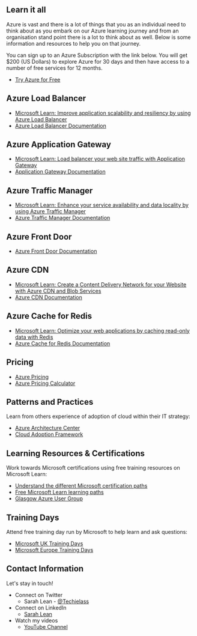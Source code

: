 ## Learn it all

Azure is vast and there is a lot of things that you as an individual need to think about as you embark on our Azure learning journey and from an organisation stand point there is a lot to think about as well.  Below is some information and resources to help you on that journey. 

You can sign up to an Azure Subscription with the link below. You will get $200 (US Dollars) to explore Azure for 30 days and then have access to a number of free services for 12 months. 
- [Try Azure for Free](https://aka.ms/Try4Free)

## Azure Load Balancer
- [Microsoft Learn: Improve application scalability and resiliency by using Azure Load Balancer](https://docs.microsoft.com/learn/modules/improve-app-scalability-resiliency-with-load-balancer/?ocid=AID3023451&WT.mc_id=modinfra-22849-salean)
- [Azure Load Balancer Documentation](https://docs.microsoft.com/azure/load-balancer/?ocid=AID3023451&WT.mc_id=modinfra-22849-salean)

## Azure Application Gateway
- [Microsoft Learn: Load balancer your web site traffic with Application Gateway](https://docs.microsoft.com/en-us/learn/modules/load-balance-web-traffic-with-application-gateway/)
- [Application Gateway Documentation](https://docs.microsoft.com/azure/application-gateway/?ocid=AID3023451&WT.mc_id=modinfra-22849-salean)

## Azure Traffic Manager
- [Microsoft Learn: Enhance your service availability and data locality by using Azure Traffic Manager](https://docs.microsoft.com/learn/modules/distribute-load-with-traffic-manager/?ocid=AID3023451&WT.mc_id=modinfra-22849-salean)
- [Azure Traffic Manager Documentation](https://docs.microsoft.com/azure/traffic-manager/?ocid=AID3023451&WT.mc_id=modinfra-22849-salean)

## Azure Front Door
- [Azure Front Door Documentation](https://docs.microsoft.com/azure/frontdoor/?ocid=AID3023451&WT.mc_id=modinfra-22849-salean)

## Azure CDN
- [Microsoft Learn: Create a Content Delivery Network for your Website with Azure CDN and Blob Services](https://docs.microsoft.com/learn/modules/create-cdn-static-resources-blob-storage/?ocid=AID3023451&WT.mc_id=modinfra-22849-salean)
- [Azure CDN Documentation](https://docs.microsoft.com/azure/cdn/?ocid=AID3023451&WT.mc_id=modinfra-22849-salean)

## Azure Cache for Redis
- [Microsoft Learn: Optimize your web applications by caching read-only data with Redis](https://docs.microsoft.com/learn/modules/optimize-your-web-apps-with-redis/?ocid=AID3023451&WT.mc_id=modinfra-22849-salean)
- [Azure Cache for Redis Documentation](https://docs.microsoft.com/azure/azure-cache-for-redis/?ocid=AID3023451&WT.mc_id=modinfra-22849-salean)


## Pricing
- [Azure Pricing](https://azure.microsoft.com/pricing/?ocid=AID3023451&WT.mc_id=modinfra-22849-salean)
- [Azure Pricing Calculator](https://azure.microsoft.com/pricing/calculator/?ocid=AID3023451&WT.mc_id=modinfra-22849-salean)


## Patterns and Practices
Learn from others experience of adoption of cloud within their IT strategy:
- [Azure Architecture Center](https://aka.ms/azure-architecture-center)
- [Cloud Adoption Framework](https://docs.microsoft.com/azure/cloud-adoption-framework/?ocid=AID3023451&WT.mc_id=modinfra-22849-salean)

## Learning Resources & Certifications
Work towards Microsoft certifications using free training resources on Microsoft Learn:
- [Understand the different Microsoft certification paths](https://aka.ms/certificationjourney)
- [Free Microsoft Learn learning paths](https://docs.microsoft.com/learn/?ocid=AID3023451&WT.mc_id=modinfra-22849-salean)
- [Glasgow Azure User Group](https://www.gaug.co.uk)

## Training Days
Attend free training day run by Microsoft to help learn and ask questions: 
- [Microsoft UK Training Days](https://www.microsoft.com/en-gb/events/training-days/)
- [Microsoft Europe Training Days](https://www.microsoft.com/en-ie/training-days)

## Contact Information

Let's stay in touch! 

- Connect on Twitter
    - Sarah Lean - [@Techielass](https://twitter.com/Techielass)
- Connect on LinkedIn
    - [Sarah Lean](https://in.linkedin.com/in/sazlean)
- Watch my videos
    - [YouTube Channel](https://www.youtube.com/techielass)